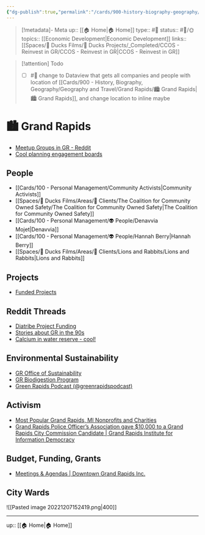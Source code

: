 ```yaml
---
{"dg-publish":true,"permalink":"/cards/900-history-biography-geography/geography-and-travel/grand-rapids/grand-rapids/","title":"🏙️ Grand Rapids"}
---
```


> [!metadata]- Meta
> up:: [[🏠 Home\|🏠 Home]]
> type:: #📝 
> status:: #📝/🌞
> topics:: [[Economic Development\|Economic Development]]
> links:: [[Spaces/🦆 Ducks Films/🌈 Ducks Projects/_Completed/CCOS - Reinvest in GR/CCOS - Reinvest in GR\|CCOS - Reinvest in GR]]

> [!attention] Todo
> - [ ] #🧠 change to Dataview that gets all companies and people with location of [[Cards/900 - History, Biography, Geography/Geography and Travel/Grand Rapids/🏙️ Grand Rapids\|🏙️ Grand Rapids]], and change location to inline maybe


# 🏙️ Grand Rapids

- [Meetup Groups in GR - Reddit](https://www.reddit.com/r/grandrapids/s/WmlAByErNg)
- [Cool planning engagement boards](https://www.planning-next.com/wp/wp-content/uploads/2023/11/Round-3_Boards_Web-1.pdf)

## People
- [[Cards/100 - Personal Management/Community Activists\|Community Activists]]
- [[Spaces/🦆 Ducks Films/Areas/🤑 Clients/The Coalition for Community Owned Safety/The Coalition for Community Owned Safety\|The Coalition for Community Owned Safety]]
- [[Cards/100 - Personal Management/👽 People/Denavvia Mojet\|Denavvia]]
- [[Cards/100 - Personal Management/👽 People/Hannah Berry\|Hannah Berry]]
- [[Spaces/🦆 Ducks Films/Areas/🤑 Clients/Lions and Rabbits/Lions and Rabbits\|Lions and Rabbits]]


## Projects
- [Funded Projects](https://drive.google.com/file/d/14fl6jGU9QmwGQEPo5gIyMbXzHIU-c09E/view)

## Reddit Threads
- [Diatribe Project Funding](https://www.reddit.com/r/grandrapids/comments/zf05c4/the_diatribe_still_plans_arts_culture_hub_after/?utm_source=share&utm_medium=ios_app&utm_name=iossmf)
- [Stories about GR in the 90s](https://www.reddit.com/r/grandrapids/comments/11nsafq/what_was_it_like_to_live_in_grand_rapids_in_the/?utm_source=share&utm_medium=ios_app&utm_name=iossmf)
- [Calcium in water reserve - cool!](https://www.reddit.com/r/grandrapids/s/svhOhL8Z9D)
## Environmental Sustainability
- [GR Office of Sustainability](https://www.grandrapidsmi.gov/Government/Departments/Sustainability)
- [GR Biodigestion Program](https://www.grandrapidsmi.gov/Government/Programs-and-Initiatives/Biodigestion-Program)
- [Green Rapids Podcast (@greenrapidspodcast)](https://instagram.com/greenrapidspodcast?igshid=Zjc2ZTc4Nzk=)

## Activism
- [Most Popular Grand Rapids, MI Nonprofits and Charities](https://greatnonprofits.org/city/grand-rapids/MI/category:arts-and-culture/sort:review_count/direction:desc)
- [Grand Rapids Police Officer’s Association gave $10,000 to a Grand Rapids City Commission Candidate | Grand Rapids Institute for Information Democracy](https://griid.org/2022/10/25/grand-rapids-police-officers-association-provides-their-largest-campaign-contribution-ever-in-grand-rapids-city-commission-race/)

## Budget, Funding, Grants
- [Meetings & Agendas | Downtown Grand Rapids Inc.](https://downtowngr.org/about/meeting-agendas/past-meetings)

## City Wards
![[Pasted image 20221207152419.png\|400]]


---
up:: [[🏠 Home\|🏠 Home]]

